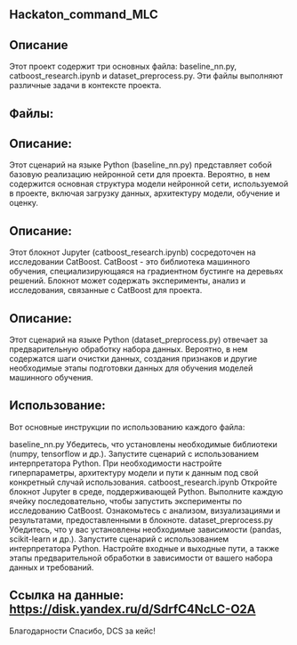 ## Hackaton_command_MLC
## Описание
Этот проект содержит три основных файла: baseline_nn.py, catboost_research.ipynb и dataset_preprocess.py. Эти файлы выполняют различные задачи в контексте проекта.

## Файлы:

## Описание: 
  Этот сценарий на языке Python (baseline_nn.py) представляет собой базовую реализацию нейронной сети для проекта. Вероятно, в нем содержится основная структура модели нейронной сети, используемой в проекте, включая загрузку данных, архитектуру модели, обучение и оценку.

## Описание: 
  Этот блокнот Jupyter (catboost_research.ipynb) сосредоточен на исследовании CatBoost. CatBoost - это библиотека машинного обучения, специализирующаяся на градиентном бустинге на деревьях решений. Блокнот может содержать эксперименты, анализ и исследования, связанные с CatBoost для проекта.

## Описание: 
  Этот сценарий на языке Python (dataset_preprocess.py) отвечает за предварительную обработку набора данных. Вероятно, в нем содержатся шаги очистки данных, создания признаков и другие необходимые этапы подготовки данных для обучения моделей машинного обучения.
## Использование: 
Вот основные инструкции по использованию каждого файла:

  baseline_nn.py
  Убедитесь, что установлены необходимые библиотеки (numpy, tensorflow и др.).
  Запустите сценарий с использованием интерпретатора Python.
  При необходимости настройте гиперпараметры, архитектуру модели и пути к данным под свой конкретный случай использования.
  catboost_research.ipynb
  Откройте блокнот Jupyter в среде, поддерживающей Python.
  Выполните каждую ячейку последовательно, чтобы запустить эксперименты по исследованию CatBoost.
  Ознакомьтесь с анализом, визуализациями и результатами, предоставленными в блокноте.
  dataset_preprocess.py
  Убедитесь, что у вас установлены необходимые зависимости (pandas, scikit-learn и др.).
  Запустите сценарий с использованием интерпретатора Python.
  Настройте входные и выходные пути, а также этапы предварительной обработки в зависимости от вашего набора данных и требований.

## Ссылка на данные: https://disk.yandex.ru/d/SdrfC4NcLC-O2A
Благодарности
Спасибо, DCS за кейс!
